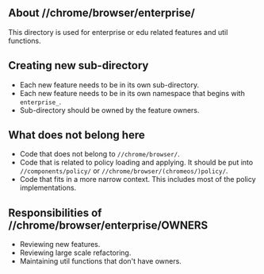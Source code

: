 ## About //chrome/browser/enterprise/

This directory is used for enterprise or edu related features and util
functions.

## Creating new sub-directory
  * Each new feature needs to be in its own sub-directory.
  * Each new feature needs to be in its own namespace that begins with
    `enterprise_`.
  * Sub-directory should be owned by the feature owners.

## What does not belong here
  * Code that does not belong to `//chrome/browser/`.
  * Code that is related to policy loading and applying. It should be put into
    `//components/policy/` or `//chrome/browser/(chromeos/)policy/`.
  * Code that fits in a more narrow context. This includes most of the policy
    implementations.

## Responsibilities of //chrome/browser/enterprise/OWNERS
  * Reviewing new features.
  * Reviewing large scale refactoring.
  * Maintaining util functions that don't have owners.
